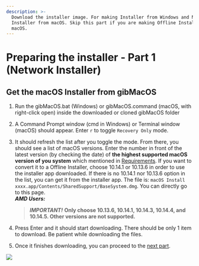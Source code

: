 ```yaml
---
description: >-
  Download the installer image. For making Installer from Windows and Network
  Installer from macOS. Skip this part if you are making Offline Installer from
  macOS.
---
```


# Preparing the installer - Part 1 \(Network Installer\)

## Get the macOS Installer from gibMacOS

1. Run the gibMacOS.bat \(Windows\) or gibMacOS.command \(macOS, with right-click open\) inside the downloaded or cloned gibMacOS folder
2. A Command Prompt window \(cmd in Windows\) or Terminal window \(macOS\) should appear. Enter `r` to toggle `Recovery Only` mode.
3. It should refresh the list after you toggle the mode. From there, you should see a list of macOS versions. Enter the number in front of the latest version \(by checking the date\) of **the highest supported macOS version of you system** which mentioned in [Requirements](get-started/untitled/#requirements). If you want to convert it to a Offline Installer, choose 10.14.1 or 10.13.6 in order to use the installer app downloaded. If there is no 10.14.1 nor 10.13.6 option in the list, you can get it from the installer app. The file is: `macOS Install xxxx.app/Contents/SharedSupport/BaseSystem.dmg`. You can directly go to this page.  
   _**AMD Users:**_

   > _**IMPORTANT!**_ **Only choose 10.13.6, 10.14.1, 10.14.3, 10.14.4, and 10.14.5. Other versions are not supported.**

4. Press Enter and it should start downloading. There should be only 1 item to download. Be patient while downloading the files.
5. Once it finishes downloading, you can proceed to the [next part](preparing-the-installer-part-2/).

![](../.gitbook/assets/gibmacos-macos-1.gif)

